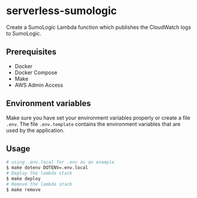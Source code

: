 # serverless-sumologic

Create a SumoLogic Lambda function which publishes the CloudWatch logs to SumoLogic.

## Prerequisites

- Docker
- Docker Compose
- Make
- AWS Admin Access

## Environment variables

Make sure you have set your environment variables properly or create a file `.env`. The file `.env.template` contains the environment variables that are used by the application.

## Usage

```bash
# using .env.local for .env as an example
$ make dotenv DOTENV=.env.local
# Deploy the lambda stack
$ make deploy
# Remove the lambda stack
$ make remove
```